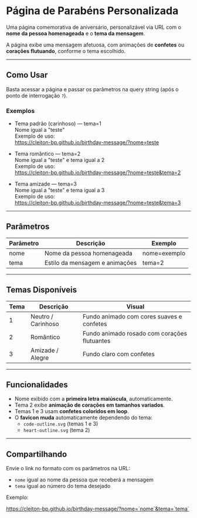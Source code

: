 # Página de Parabéns Personalizada

Uma página comemorativa de aniversário, personalizável via URL com o **nome da pessoa homenageada** e o **tema da mensagem**.

A página exibe uma mensagem afetuosa, com animações de **confetes** ou **corações flutuando**, conforme o tema escolhido.

---

## Como Usar

Basta acessar a página e passar os parâmetros na query string (após o ponto de interrogação `?`).

### Exemplos

- Tema padrão (carinhoso) — tema=1  
  Nome igual a "teste"  
  Exemplo de uso:  
  https://cleiton-bp.github.io/birthday-message/?nome=teste

- Tema romântico — tema=2  
  Nome igual a "teste" e tema igual a 2  
  Exemplo de uso:  
  https://cleiton-bp.github.io/birthday-message/?nome=teste&tema=2

- Tema amizade — tema=3  
  Nome igual a "teste" e tema igual a 3  
  Exemplo de uso:  
  https://cleiton-bp.github.io/birthday-message/?nome=teste&tema=3

---

## Parâmetros

| Parâmetro | Descrição                      | Exemplo      |
| --------- | ------------------------------ | ------------ |
| nome      | Nome da pessoa homenageada     | nome=exemplo |
| tema      | Estilo da mensagem e animações | tema=2       |

---

## Temas Disponíveis

| Tema | Descrição          | Visual                                       |
| ---- | ------------------ | -------------------------------------------- |
| 1    | Neutro / Carinhoso | Fundo animado com cores suaves e confetes    |
| 2    | Romântico          | Fundo animado rosado com corações flutuantes |
| 3    | Amizade / Alegre   | Fundo claro com confetes                     |

---

## Funcionalidades

- Nome exibido com a **primeira letra maiúscula**, automaticamente.
- Tema 2 exibe **animação de corações em tamanhos variados**.
- Temas 1 e 3 usam **confetes coloridos em loop**.
- O **favicon muda** automaticamente dependendo do tema:
  - `code-outline.svg` (temas 1 e 3)
  - `heart-outline.svg` (tema 2)

---

## Compartilhando

Envie o link no formato com os parâmetros na URL:

- `nome` igual ao nome da pessoa que receberá a mensagem
- `tema` igual ao número do tema desejado

Exemplo:

https://cleiton-bp.github.io/birthday-message/?nome=`nome`&tema=`tema`
